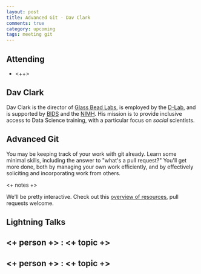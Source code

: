 ```yaml
---
layout: post
title: Advanced Git - Dav Clark
comments: true
category: upcoming
tags: meeting git
---
```



## Attending

- <++>


## Dav Clark

Dav Clark is the director of [Glass Bead Labs](http://bead.glass), is employed by the [D-Lab](http://dlab.berkeley.edu), and is supported by [BIDS](http://bids.berkeley.edu) and the [NIMH](http://www.nimh.nih.gov/). His mission is to provide inclusive access to Data Science training, with a particular focus on *social* scientists.

## Advanced Git

You may be keeping track of your work with git already. Learn some minimal skills, including the answer to "what's a pull request?" You'll get more done, both by managing your own work efficiently, and by effectively soliciting and incorporating work from others.

<+ notes +>

We'll be pretty interactive. Check out this [overview of resources](https://github.com/dlab-berkeley/git-fundamentals), pull requests welcome.

## Lightning Talks

## <+ person +> : <+ topic +>

## <+ person +> : <+ topic +>


[code]: https://github.com/thehackerwithin/berkeley/tree/master/topic "Code Examples"
